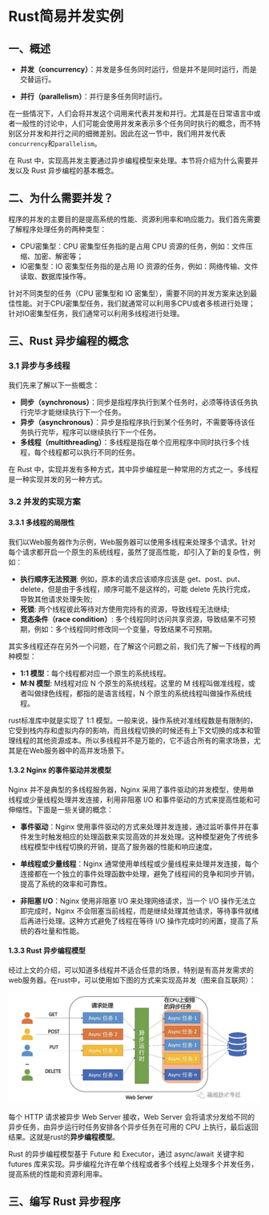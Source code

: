 # Rust简易并发实例

## 一、概述

- **并发（concurrency）**：并发是多任务同时运行，但是并不是同时运行，而是交替运行。

- **并行（parallelism）**：并行是多任务同时运行。

在一些情况下，人们会将并发这个词用来代表并发和并行。尤其是在日常语言中或者一般性的讨论中，人们可能会使用并发来表示多个任务同时执行的概念，而不特别区分并发和并行之间的细微差别。因此在这一节中，我们用并发代表`concurrency`和`parallelism`。

在 Rust 中，实现高并发主要通过异步编程模型来处理。本节将介绍为什么需要并发以及 Rust 异步编程的基本概念。

## 二、为什么需要并发？

程序的并发的主要目的是提高系统的性能、资源利用率和响应能力。我们首先需要了解程序处理任务的两种类型：

- CPU密集型：CPU 密集型任务指的是占用 CPU 资源的任务，例如：文件压缩、加密、解密等；
- IO密集型：IO 密集型任务指的是占用 IO 资源的任务，例如：网络传输、文件读取、数据库操作等。

针对不同类型的任务（CPU 密集型和 IO 密集型），需要不同的并发方案来达到最佳性能。对于CPU密集型任务，我们就通常可以利用多CPU或者多核进行处理；针对IO密集型任务，我们通常可以利用多线程进行处理。

## 三、Rust 异步编程的概念

### 3.1 异步与多线程

我们先来了解以下一些概念：

- **同步（synchronous）**：同步是指程序执行到某个任务时，必须等待该任务执行完毕才能继续执行下一个任务。
- **异步（asynchronous）**：异步是指程序执行到某个任务时，不需要等待该任务执行完毕，程序可以继续执行下一个任务。
- **多线程（multithreading）**：多线程是指在单个应用程序中同时执行多个线程，每个线程都可以执行不同的任务。

在 Rust 中，实现并发有多种方式，其中异步编程是一种常用的方式之一。多线程是一种实现并发的另一种方式。

### 3.2 并发的实现方案

#### 3.3.1 多线程的局限性

我们以Web服务器作为示例，Web服务器可以使用多线程来处理多个请求。针对每个请求都开启一个原生的系统线程，虽然了提高性能，却引入了新的复杂性，例如：

- **执行顺序无法预测**: 例如，原本的请求应该顺序应该是 get、post、put、delete，但是由于多线程，顺序可能不是这样的，可能 delete 先执行完成，导致其他请求处理失败;
- **死锁**: 两个线程彼此等待对方使用完持有的资源，导致线程无法继续;
- **竞态条件（race condition）**: 多个线程同时访问共享资源，导致结果不可预期，例如：多个线程同时修改同一个变量，导致结果不可预期。

其实多线程还存在另外一个问题，在了解这个问题之前，我们先了解一下线程的两种模型：

- **1:1 模型**：每个线程都对应一个原生的系统线程。
- **M:N 模型**: M线程对应 N 个原生的系统线程。这里的 M 线程叫做准线程，或者叫做绿色线程，都指的是语言线程，N 个原生的系统线程叫做操作系统线程。

rust标准库中就是实现了 1:1 模型。一般来说，操作系统对准线程数是有限制的，它受到栈内存和虚拟内存的影响，而且线程切换的时候还有上下文切换的成本和管理线程的其他资源成本。所以多线程并不是万能的，它不适合所有的需求场景，尤其是在Web服务器中的高并发场景下。

#### 1.3.2 Nginx 的事件驱动并发模型

Nginx 并不是典型的多线程服务器，Nginx 采用了事件驱动的并发模型，使用单线程或少量线程处理并发连接，利用非阻塞 I/O 和事件驱动的方式来提高性能和可伸缩性。下面是一些关键的概念：

- **事件驱动**：Nginx 使用事件驱动的方式来处理并发连接，通过监听事件并在事件发生时触发相应的处理函数来实现高效的并发处理。这种模型避免了传统多线程模型中线程切换的开销，提高了服务器的性能和响应速度。

- **单线程或少量线程**：Nginx 通常使用单线程或少量线程来处理并发连接，每个连接都在一个独立的事件处理函数中处理，避免了线程间的竞争和同步开销，提高了系统的效率和可靠性。

- **非阻塞 I/O**：Nginx 使用非阻塞 I/O 来处理网络请求，当一个 I/O 操作无法立即完成时，Nginx 不会阻塞当前线程，而是继续处理其他请求，等待事件就绪后再进行处理。这种方式避免了线程在等待 I/O 操作完成时的闲置，提高了系统的吞吐量和性能。

#### 1.3.3 Rust 异步编程模型

经过上文的介绍，可以知道多线程并不适合任意的场景，特别是有高并发需求的web服务器。在rust中，可以使用如下图的方式来实现高并发（图来自互联网）：

![rust异步编程](img/image.png)

每个 HTTP 请求被异步 Web Server 接收，Web Server 会将请求分发给不同的异步任务，由异步运行时任务安排各个异步任务在可用的 CPU 上执行，最后返回结果。这就是rust的**异步编程模型**。

Rust 的异步编程模型基于 Future 和 Executor，通过 async/await 关键字和 futures 库来实现。异步编程允许在单个线程或者多个线程上处理多个并发任务，提高系统的性能和资源利用率。

## 三、编写 Rust 异步程序
